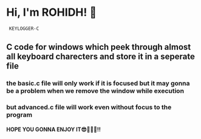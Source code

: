 # Hi, I'm ROHIDH! 👋

` KEYLOGGER-C`

## C code for windows which peek through almost all keyboard charecters and store it in a seperate file


### the basic.c file will only work if it is focused but it may gonna be a problem when we remove the window while execution


### but advanced.c file will work even without focus to the program


#### HOPE YOU GONNA ENJOY IT😎🤩💖💥!!
